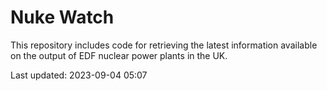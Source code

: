 # Nuke Watch

This repository includes code for retrieving the latest information available on the output of EDF nuclear power plants in the UK.

Last updated: 2023-09-04 05:07